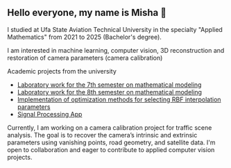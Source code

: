 ## Hello everyone, my name is Misha 👋
I studied at Ufa State Aviation Technical University in the specialty "Applied Mathematics" from 2021 to 2025 (Bachelor's degree).

I am interested in machine learning, computer vision, 3D reconstruction and restoration of camera parameters (camera calibration)

Academic projects from the university
- [Laboratory work for the 7th semester on mathematical modeling](https://github.com/Mis-prog/matmod/)
- [Laboratory work for the 8th semester on mathematical modeling](https://github.com/Mis-prog/matmod-8sem/)
- [Implementation of optimization methods for selecting RBF interpolation parameters](https://github.com/Mis-prog/kursovai_5sem)
- [Signal Processing App](https://github.com/Mis-prog/digital-signal-processing-app)

Currently, I am working on a camera calibration project for traffic scene analysis. The goal is to recover the camera’s intrinsic and extrinsic parameters using vanishing points, road geometry, and satellite data.
I'm open to collaboration and eager to contribute to applied computer vision projects.
